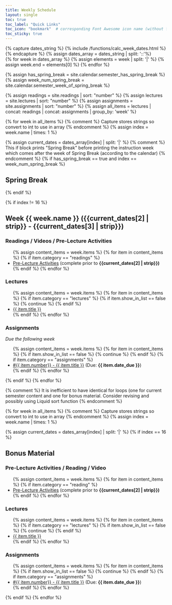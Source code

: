 ```yaml
---
title: Weekly Schedule
layout: single
toc: true
toc_label: "Quick Links"
toc_icon: "bookmark"  # corresponding Font Awesome icon name (without fa prefix)
toc_sticky: true
---
```


{% capture dates_string %}
  {% include /functions/calc_week_dates.html %}
{% endcapture %}
{% assign dates_array = dates_string | split: '::'%}	
{% for week in dates_array %}
  {% assign elements = week | split: '|' %}
  {% assign week.end = elements[0] %}
{% endfor %}

{% assign has_spring_break = site.calendar.semester_has_spring_break %}
{% assign week_num_spring_break = site.calendar.semester_week_of_spring_break %}

{% assign readings = site.readings | sort: "number" %}
{% assign lectures = site.lectures | sort: "number" %}
{% assign assignments = site.assignments | sort: "number" %}
{% assign all_items = lectures | concat: readings | concat: assignments | group_by: 'week'  %}

{% for week in all_items %}
  {% comment %}
    Capture stores strings so convert to int to use in array
    {% endcomment %}
  {% assign index = week.name | times: 1 %} 

  {% assign current_dates = dates_array[index] | split: '|' %}
  {% comment %} 
    This if block prints "Spring Break" before printing the instruction week which
    comes after the week of Spring Break (according to the calendar)
    {% endcomment %}
  {% if has_spring_break == true and index == week_num_spring_break %}
  <h2 id="spring_break">Spring Break
  <a class="header-link" href="#spring_break" title="Permalink"></a></h2>
  {% endif %}
  
  {% if index != 16 %}

  <h2 id="week_{{ week.name }}">Week {{ week.name }} ({{current_dates[2] | strip}} - {{current_dates[3] | strip}})
  <a class="header-link" href="#week_{{ week.name }}" title="Permalink"></a></h2>
  <div class="weekly_schedule_content_area">
    <h3 class="no_toc weekly_schedule_content_label">Readings / Videos / Pre-Lecture Activities</h3>
    <ul>
      {% assign content_items = week.items %}
      {% for item in content_items %}
        {% if item.category == "readings" %}
          <li class="weekly_schedule_content_item">
            <a href="{{ site.baseurl }}{{ item.url }}">Pre-Lecture Activities</a> (complete prior to <b>{{current_dates[2] | strip}})</b>
          </li>
        {% endif %}
      {% endfor %}
    </ul>
  </div>
  <div class="weekly_schedule_content_area">
    <h3 class="no_toc weekly_schedule_content_label">Lectures</h3>
    <ul>
      {% assign content_items = week.items %}
      {% for item in content_items %}
        {% if item.category == "lectures" %}
          {% if item.show_in_list == false %}
            {% continue %}
          {% endif %}
          <li class="weekly_schedule_content_item">
            <a href="{{ site.baseurl }}{{ item.url }}">{{ item.title }}</a>
          </li>
        {% endif %}
      {% endfor %}
    </ul>
  </div>
  <div class="weekly_schedule_content_area">
    <h3 class="no_toc weekly_schedule_content_label">Assignments</h3>
    <p><i>Due the following week</i></p>
    <ul>
      {% assign content_items = week.items %}
      {% for item in content_items %}
         {% if item.show_in_list == false %}
   			{% continue %}
         {% endif %}
        {% if item.category == "assignments" %}
          <li class="weekly_schedule_content_item">
            <a href="{{ site.baseurl }}{{ item.url }}">#{{ item.number}} - {{ item.title }}</a> 
          (Due: <b>{{ item.date_due }}</b>)
          </li>    
        {% endif %}
      {% endfor %}
    </ul>
  </div>
  {% endif %}
{% endfor %}

{% comment %}
It is inefficient to have identical for loops (one for current semester content and one for bonus material. 
Consider revising and possibly using Liquid sort function
{% endcomment %}

{% for week in all_items %}
  {% comment %}
    Capture stores strings so convert to int to use in array
  {% endcomment %}
  {% assign index = week.name | times: 1 %} 

  {% assign current_dates = dates_array[index] | split: '|' %}
  {% if index == 16 %}
  <h2 id="#bonus_material">Bonus Material<a class="header-link" href="#bonus_material" title="Permalink"></a></h2>
  <div class="weekly_schedule_content_area">
    <h3 class="no_toc weekly_schedule_content_label">Pre-Lecture Activities / Reading / Video</h3>
    <ul>
      {% assign content_items = week.items %}
      {% for item in content_items %}
        {% if item.category == "reading" %}
          <li class="weekly_schedule_content_item">
            <a href="{{ site.baseurl }}{{ item.url }}">Pre-Lecture Activities</a> (complete prior to <b>{{current_dates[2] | strip}})</b>
          </li>
        {% endif %}
      {% endfor %}
    </ul>
  </div>
  <div class="weekly_schedule_content_area">
    <h3 class="no_toc weekly_schedule_content_label">Lectures</h3>
    <ul>
      {% assign content_items = week.items %}
      {% for item in content_items %}
        {% if item.category == "lectures" %}
          {% if item.show_in_list == false %}
            {% continue %}
          {% endif %}        
          <li class="weekly_schedule_content_item">
            <a href="{{ site.baseurl }}{{ item.url }}">{{ item.title }}</a>
          </li>
        {% endif %}
      {% endfor %}
    </ul>
  </div>
  <div class="weekly_schedule_content_area">
    <h3 class="no_toc weekly_schedule_content_label">Assignments</h3>
    <ul>
      {% assign content_items = week.items %}
      {% for item in content_items %}
         {% if item.show_in_list == false %}
   			{% continue %}
         {% endif %}
        {% if item.category == "assignments" %}
          <li class="weekly_schedule_content_item">
            <a href="{{ site.baseurl }}{{ item.url }}">#{{ item.number}} - {{ item.title }}</a> 
          (Due: <b>{{ item.date_due }}</b>)
          </li>    
        {% endif %}
      {% endfor %}
    </ul>
  </div>
  {% endif %}
{% endfor %}